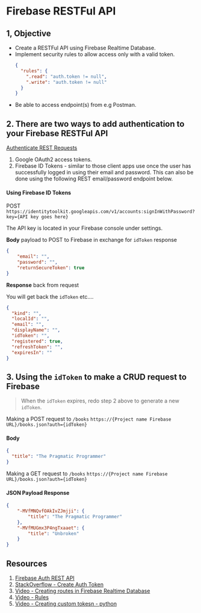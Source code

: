 # Firebase RESTFul API

## 1, Objective 

* Create a RESTFul API using Firebase Realtime Database. 
* Implement security rules to allow access only with a valid token.  
  ```json
  {
    "rules": {
      ".read": "auth.token != null",
      ".write": "auth.token != null" 
    }
  }
  ```
* Be able to access endpoint(s) from e.g Postman. 

## 2. There are two ways to add authentication to your Firebase RESTFul API

[Authenticate REST Requests](https://firebase.google.com/docs/database/rest/auth#google_oauth2_access_tokens)

1. Google OAuth2 access tokens. 
2. Firebase ID Tokens - similar to those client apps use once the user has successfully logged in using their email and password. This can also be done using the following REST email/password endpoint below.   

 #### Using Firebase ID Tokens

 POST `https://identitytoolkit.googleapis.com/v1/accounts:signInWithPassword?key={API key goes here}`   

 The API key is located in your Firebase console under settings. 

 **Body** payload to POST to Firebase in exchange for `idToken` response 
```json 
{
    "email": "", 
    "password": "",
    "returnSecureToken": true
}
```

**Response** back from request

You will get back the `idToken` etc....
```json 
{
  "kind": "",
  "localId": "",
  "email": "",
  "displayName": "",
  "idToken": "",
  "registered": true,
  "refreshToken": "",
  "expiresIn": ""
}
```
  
## 3. Using the `idToken` to make a CRUD request to Firebase 

> When the `idToken` expires, redo step 2 above to generate a new `idToken`. 

Making a POST request to `/books` `https://{Project name Firebase URL}/books.json?auth={idToken}`

#### Body 

```json 
{
  "title": "The Pragmatic Programmer"
}
```

Making a GET request to `/books` `https://{Project name Firebase URL}/books.json?auth={idToken}`

#### JSON Payload Response 

```json 
{
    "-MVfMNQvfOAkIvZJmjji": {
        "title": "The Pragmatic Programmer"
    },
    "-MVfMUGmx3P4ngTxaaet": {
        "title": "Unbroken"
    }
}
```


## Resources 

1. [Firebase Auth REST API](https://firebase.google.com/docs/reference/rest/auth)
2. [StackOverflow - Create Auth Token](https://stackoverflow.com/questions/38661839/using-postman-to-access-firebase-rest-api)
3. [Video - Creating routes in Firebase Realtime Database](https://www.youtube.com/watch?v=rB1qGYYaoPc)
5. [Video - Rules](https://www.youtube.com/watch?v=dx_gkSb-Ch0)
6. [Video - Creating custom tokesn - python](https://www.youtube.com/watch?v=FPIJwrr5x4g)
